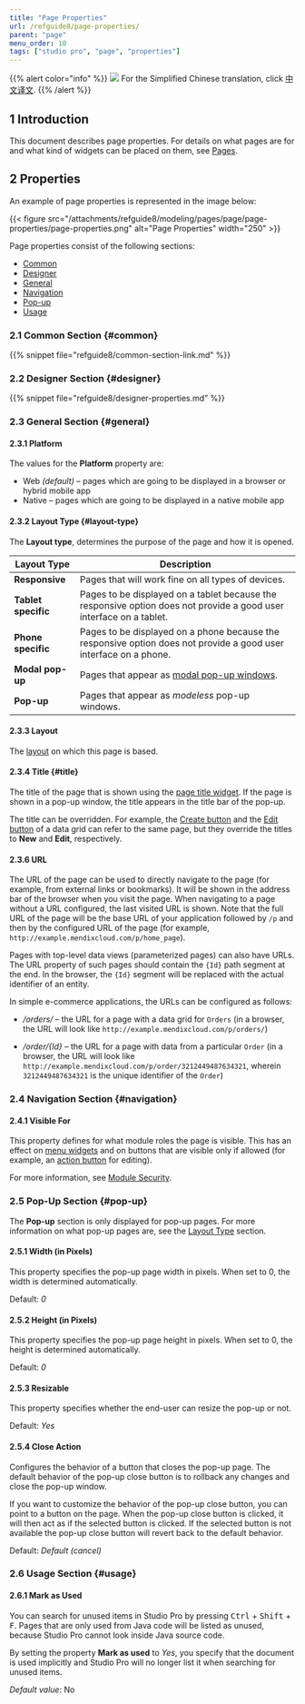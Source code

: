 ```yaml
---
title: "Page Properties"
url: /refguide8/page-properties/
parent: "page"
menu_order: 10
tags: ["studio pro", "page", "properties"]
---
```


{{% alert color="info" %}}
<img src="attachments/chinese-translation/china.png" style="display: inline-block; margin: 0" /> For the Simplified Chinese translation, click [中文译文](https://cdn.mendix.tencent-cloud.com/documentation/refguide8/page-properties.pdf).
{{% /alert %}}

## 1 Introduction

This document describes page properties. For details on what pages are for and what kind of widgets can be placed on them, see [Pages](/refguide8/pages/).

## 2 Properties

An example of page properties is represented in the image below:

{{< figure src="/attachments/refguide8/modeling/pages/page/page-properties/page-properties.png" alt="Page Properties"   width="250"  >}}

Page properties consist of the following sections:

* [Common](#common)
* [Designer](#designer)
* [General](#general)
* [Navigation](#navigation)
* [Pop-up](#pop-up)
* [Usage](#usage)

### 2.1 Common Section {#common}

{{% snippet file="refguide8/common-section-link.md" %}}

### 2.2 Designer Section {#designer}

{{% snippet file="refguide8/designer-properties.md" %}}

### 2.3 General Section {#general}

#### 2.3.1 Platform

The values for the **Platform** property are:

* Web *(default)* – pages which are going to be displayed in a browser or hybrid mobile app
* Native – pages which are going to be displayed in a native mobile app

#### 2.3.2 Layout Type {#layout-type}

The **Layout type**, determines the purpose of the page and how it is opened.

| Layout Type         | Description                                                  |
| ------------------- | ------------------------------------------------------------ |
| **Responsive**      | Pages that will work fine on all types of devices.           |
| **Tablet specific** | Pages to be displayed on a tablet because the responsive option does not provide a good user interface on a tablet. |
| **Phone specific**  | Pages to be displayed on a phone because the responsive option does not provide a good user interface on a phone. |
| **Modal pop-up**    | Pages that appear as [modal pop-up windows](https://www.wikiwand.com/en/Modal_window). |
| **Pop-up**          | Pages that appear as *modeless* pop-up windows.              |

#### 2.3.3 Layout

The [layout](/refguide8/layout/) on which this page is based.

#### 2.3.4 Title {#title}

The title of the page that is shown using the [page title widget](/refguide8/page-title/). If the page is shown in a pop-up window, the title appears in the title bar of the pop-up. 

The title can be overridden. For example, the [Create button](/refguide8/control-bar/) and the [Edit button](/refguide8/control-bar/) of a data grid can refer to the same page, but they override the titles to **New** and **Edit**, respectively.

#### 2.3.6 URL

The URL of the page can be used to directly navigate to the page (for example, from external links or bookmarks). It will be shown in the address bar of the browser when you visit the page. When navigating to a page without a URL configured, the last visited URL is shown. Note that the full URL of the page will be the base URL of your application followed by `/p` and then by the configured URL of the page (for example, `http://example.mendixcloud.com/p/home_page`).

Pages with top-level data views (parameterized pages) can also have URLs. The URL property of such pages should contain the `{Id}` path segment at the end. In the browser, the `{Id}` segment will be replaced with the actual identifier of an entity.

In simple e-commerce applications, the URLs can be configured as follows:

* */orders/* – the URL for a page with a data grid for `Orders` (in a browser, the URL will look like `http://example.mendixcloud.com/p/orders/`)

* */order/{Id}* – the URL for a page with data from a particular `Order` (in a browser, the URL will look like `http://example.mendixcloud.com/p/order/3212449487634321`, wherein `3212449487634321` is the unique identifier of the `Order`)

### 2.4 Navigation Section {#navigation}

#### 2.4.1 Visible For

This property defines for what module roles the page is visible. This has an effect on [menu widgets](/refguide8/menu-widgets/) and on buttons that are visible only if allowed (for example, an [action button](/refguide8/button-widgets/) for editing).

For more information, see [Module Security](/refguide8/module-security/).

### 2.5 Pop-Up Section {#pop-up}

The **Pop-up** section is only displayed for pop-up pages. For more information on what pop-up pages are, see the [Layout Type](#layout-type) section.

#### 2.5.1 Width (in Pixels)

This property specifies the pop-up page width in pixels. When set to 0, the width is determined automatically.

Default: *0*

#### 2.5.2 Height (in Pixels)

This property specifies the pop-up page height in pixels. When set to 0, the height is determined automatically.

Default: *0*

#### 2.5.3 Resizable

This property specifies whether the end-user can resize the pop-up or not.

Default: *Yes*

#### 2.5.4 Close Action

Configures the behavior of a button that closes the pop-up page. The default behavior of the pop-up close button is to rollback any changes and close the pop-up window. 

If you want to customize the behavior of the pop-up close button, you can point to a button on the page. When the pop-up close button is clicked, it will then act as if the selected button is clicked. If the selected button is not available the pop-up close button will revert back to the default behavior.

Default: *Default (cancel)*

### 2.6 Usage Section {#usage}

#### 2.6.1 Mark as Used

You can search for unused items in Studio Pro by pressing <kbd>Ctrl</kbd> + <kbd>Shift</kbd> + <kbd>F</kbd>. Pages that are only used from Java code will be listed as unused, because Studio Pro cannot look inside Java source code.

By setting the property **Mark as used** to *Yes*, you specify that the document is used implicitly and Studio Pro will no longer list it when searching for unused items.

*Default value*: No